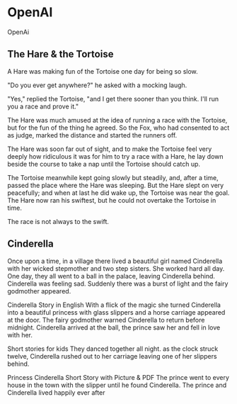 # OpenAI
OpenAi



## The Hare & the Tortoise
A Hare was making fun of the Tortoise one day for being so slow.

"Do you ever get anywhere?" he asked with a mocking laugh.

"Yes," replied the Tortoise, "and I get there sooner than you think. I'll run you a race and prove it."

The Hare was much amused at the idea of running a race with the Tortoise, but for the fun of the thing he agreed. So the Fox, who had consented to act as judge, marked the distance and started the runners off.

The Hare was soon far out of sight, and to make the Tortoise feel very deeply how ridiculous it was for him to try a race with a Hare, he lay down beside the course to take a nap until the Tortoise should catch up.


The Tortoise meanwhile kept going slowly but steadily, and, after a time, passed the place where the Hare was sleeping. But the Hare slept on very peacefully; and when at last he did wake up, the Tortoise was near the goal. The Hare now ran his swiftest, but he could not overtake the Tortoise in time.

The race is not always to the swift.

## Cinderella

Once upon a time, in a village there lived a beautiful girl named Cinderella with her wicked stepmother and two step sisters. She worked hard all day. One day, they all went to a ball in the palace, leaving Cinderella behind. Cinderella was feeling sad. Suddenly there was a burst of light and the fairy godmother appeared. 

Cinderella Story in English
With a flick of the magic she turned Cinderella into a beautiful princess with glass slippers and a horse carriage appeared at the door. The fairy godmother warned Cinderella to return before midnight. Cinderella arrived at the ball, the prince saw her and fell in love with her. 

Short stories for kids
They danced together all night. as the clock struck twelve, Cinderella rushed out to her carriage leaving one of her slippers behind. 

Princess Cinderella Short Story with Picture & PDF
The prince went to every house in the town with the slipper until he found Cinderella. The prince and Cinderella lived happily ever after
